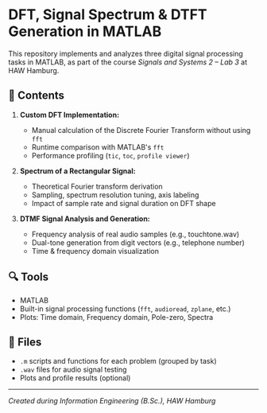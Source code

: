 # DFT, Signal Spectrum & DTFT Generation in MATLAB

This repository implements and analyzes three digital signal processing tasks in MATLAB, as part of the course *Signals and Systems 2 – Lab 3* at HAW Hamburg.

## 🔧 Contents

1. **Custom DFT Implementation:**
   - Manual calculation of the Discrete Fourier Transform without using `fft`
   - Runtime comparison with MATLAB's `fft`
   - Performance profiling (`tic`, `toc`, `profile viewer`)

2. **Spectrum of a Rectangular Signal:**
   - Theoretical Fourier transform derivation
   - Sampling, spectrum resolution tuning, axis labeling
   - Impact of sample rate and signal duration on DFT shape

3. **DTMF Signal Analysis and Generation:**
   - Frequency analysis of real audio samples (e.g., touchtone.wav)
   - Dual-tone generation from digit vectors (e.g., telephone number)
   - Time & frequency domain visualization

## 🔍 Tools

- MATLAB
- Built-in signal processing functions (`fft`, `audioread`, `zplane`, etc.)
- Plots: Time domain, Frequency domain, Pole-zero, Spectra

## 📁 Files

- `.m` scripts and functions for each problem (grouped by task)
- `.wav` files for audio signal testing
- Plots and profile results (optional)

---

*Created during Information Engineering (B.Sc.), HAW Hamburg*
